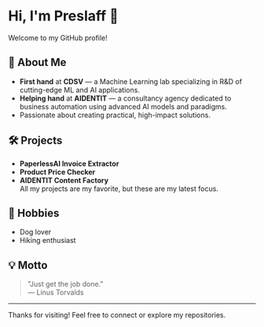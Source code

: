 # Hi, I'm Preslaff 👋

Welcome to my GitHub profile!

## 🚀 About Me

- **First hand** at **CDSV** — a Machine Learning lab specializing in R&D of cutting-edge ML and AI applications.
- **Helping hand** at **AIDENTIT** — a consultancy agency dedicated to business automation using advanced AI models and paradigms.
- Passionate about creating practical, high-impact solutions.

## 🛠️ Projects

- **PaperlessAI Invoice Extractor**
- **Product Price Checker**  
- **AIDENTIT Content Factory**  
All my projects are my favorite, but these are my latest focus.

## 🐾 Hobbies

- Dog lover
- Hiking enthusiast

## 💡 Motto

> "Just get the job done."  
> — Linus Torvalds

---

Thanks for visiting! Feel free to connect or explore my repositories.
